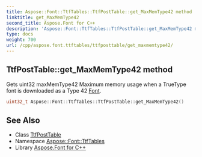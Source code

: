 ```yaml
---
title: Aspose::Font::TtfTables::TtfPostTable::get_MaxMemType42 method
linktitle: get_MaxMemType42
second_title: Aspose.Font for C++
description: 'Aspose::Font::TtfTables::TtfPostTable::get_MaxMemType42 method. Gets uint32 maxMemType42 Maximum memory usage when a TrueType font is downloaded as a Type 42 Font in C++.'
type: docs
weight: 700
url: /cpp/aspose.font.ttftables/ttfposttable/get_maxmemtype42/
---
```

## TtfPostTable::get_MaxMemType42 method


Gets uint32 maxMemType42 Maximum memory usage when a TrueType font is downloaded as a Type 42 [Font](../../../aspose.font/font/).

```cpp
uint32_t Aspose::Font::TtfTables::TtfPostTable::get_MaxMemType42()
```

## See Also

* Class [TtfPostTable](../)
* Namespace [Aspose::Font::TtfTables](../../)
* Library [Aspose.Font for C++](../../../)
